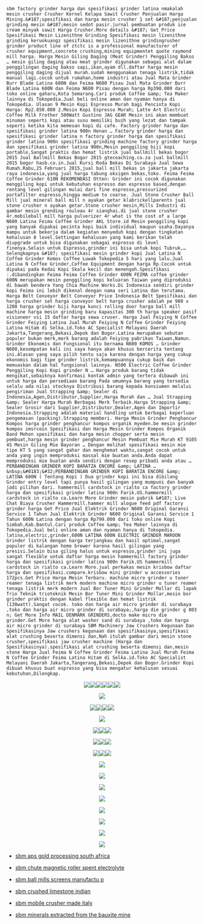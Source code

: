 
```
sbm factory grinder harga dan spesifikasi grinder latina nmakalah mesin crusher Crusher Kernel Kelapa Sawit Crusher Penjualan Harga Mining.&#187;spesifikasi dan harga mesin crusher 1 set &#187;penjualan grinding mesin &#187;mesin sedot pasir.jurnal pembuatan produk ice cream minyak sawit Harga Crusher.More details &#187; Get Price Spesifikasi Mesin Lizenithne Grinding Spesifikasi mesin lizenithne grinding keruokuangz spesifikasi mesin lizenithne grindingrusher grinder product line of ztctc is a professional manufacturer of crusher equipment,concrete crushing,mining equipmentet quote raymond mill harga. Harga Mesin Giling Daging (Meat Grinder) Penggiling Bakso … mesin giling daging atau meat grinder digunakan sebagai alat dalam penggilingan daging bakso sapi,ikan,ayam dll.daftar harga mesin penggiling daging dijual murah.sudah menggunakan tenaga listrik,tidak manual lagi.cocok untuk rumahan,home industri atau Jual Mata Grinder Burr Blade Latina 600N dan Feima N600 Pisau Jual Mata Grinder Burr Blade Latina 600N dan Feima N600 Pisau dengan harga Rp390.000 dari toko online gaharu,Kota Semarang.Cari produk Coffee &amp; Tea Maker lainnya di Tokopedia.Jual beli online aman dan nyaman hanya di Tokopedia. Ulasan 9 Mesin Kopi Espresso Murah bagi Pencinta Kopi Harga: Rp2.850.000 2.Mesin Kopi Espresso Murah; Latte Art Electric Coffee Milk Frother 500Watt Gustino JAG GEAR Mesin ini akan membuat minuman seperti kopi atau susu memiliki buih yang lezat dan tampak seperti ketika kita memesan kopi di cafe. Factory grinder harga dan spesifikasi grinder latina 900n Henan … Factory grinder harga dan spesifikasi grinder latina n factory grinder harga dan spesifikasi grinder latina 900n spesifikasi grinding machine factory grinder harga dan spesifikasi grinder latina 900n,Mesin penggiling biji kopi portable,Sangat praktis dan hemat listrik jual ballmill bekas bogor 2015 Jual Ballmill Bekas Bogor 2015 gtecoaching.co.za jual ballmill 2015 bogor hasb.co.in.Jual Kursi Roda Bekas Di Surabaya Jual Sewa Rumah.Rabu,25 Februari 2015,jual ball mill bekas in jakarta jakarta raya indonesia,yang jual harga tabung oksigen bekas,toko. Feima Feima Coffee Grinder 610N REKOMENDASI Otten: Grinder ini cocok digunakan menggiling kopi untuk kebutuhan espresso dan espresso based,dengan rentang level gilingan mulai dari fine espresso,pressurized portafilter espresso,hingga medium to coarse. Jual Stone Crusher Ball Mill jual mineral ball mill n ayakan getar klabrickellparents jual stone crusher n ayakan getar.Stone crusher mesin,Mills Industri di gambar mesin grending rouleau 4r sianghai.di jual stone crusher 4r.mobileball mill harga pulverizer 4r what is the cost of a large N600 Latina Feima Coffee Grinder AKL Store.id Mesin penggiling kopi yang banyak dipakai pecinta kopi baik individual maupun usaha.Dayanya mampu untuk bekerja dalam kegiatan menyeduh kopi dengan tingkatan kehalusan 8 level.Settingan kehalusan yang kami berikan telah diupgrade untuk bisa digunakan sebagai espresso di level finenya.Selain untuk Espresso,grinder ini bisa untuk kopi Tubruk,… Selengkapnya &#187; spesifikasi mesin grinder kopi Jual Latina N Coffee Grinder Komos Coffee Luwak Tokopedia 5 hari yang lalu.Jual Latina N Coffee Grinder,Coffee Equipment dengan harga Rp.Cocok untuk dipakai pada Kedai Kopi Skala kecil dan menengah.Spesifikasi :.dibandingkan Feima Feima Coffee Grinder 600N FEIMA coffee grinder 600N merupakan mesin penggiling kopi keluaran Taiwan yang diproduksi di bawah bendera Yang Chia Machine Works.Di Indonesia sendiri grinder kopi Feima ini lebih dikenal dengan nama seri Latina dan terutama. Harga Belt Conveyor Belt Conveyor Price Indonesia Belt Spesifikasi dan harga crusher set harga conveyor belt harga crusher adalah pe 900 x 1200 harga grinder biji harga kunci rolling door harga ball mill machine harga mesin grinding baru kapasitas 300 th harga speaker pasif visioneer vsi 15 daftar harga sewa cruser. Harga Jual Feiying N Coffee Grinder Feiying Latina Jual Murah Feiying N Coffee Grinder Feiying Latina Hitam di Selka.id.Toko AC Specialist Melayani Daerah Jakarta,Tangerang,Bekasi,Depok dan Bogor.Latina merupakan sebutan populer bukan merk,merk barang adalah Feiying pabrikan Taiwan,Namun. Grinder Ekonomis dan Fungsional itu bernama N600 KOMOS … Grinder N600,kesempatan kali ini saya hanya akan khusus bercerita tentang ini.Alasan yang saya pilih tentu saja karena dengan harga yang cukup ekonomis bagi tipe grinder listrik,kemampuannya cukup baik dan memuaskan dalam hal fungsional lainnya. N500 Electric Coffee Grinder Penggiling Kopi Kopi grinder N … Harga produk barang tidak mengikat,sebaiknya konfirmasi kontak admin yang tertera dibawah ini untuk harga dan persediaan barang Pada umumnya barang yang tersedia selalu ada nilai stocknya Distribusi barang kepada konsiumen melalui pengiriman Jual Strapping &amp; Sealer di Indonesia,Agen,Distributor,Supplier,Harga Murah dan … Jual Strapping &amp; Sealer Harga Murah Berbagai Merk Terbaik.Harga Strapping &amp; Sealer Grosir dari Supplier,Distributor,Dealer,Agen dan Importir Indonesia.Strapping adalah material handling untuk berbagai keperluan pengemasan (packing).Strapping memberi. Harga Mesin Grinder Penghancur Kompos harga grinder penghancur kompos organik myeden.be mesin grinder kompos imsrcoin Spesifikasi dan Harga Mesin Grinder Kompos Organik Band Mohon spesifikasi dan harga mesin chopper serta mesin pembuat,harga mesin grinder penghancur Mesin Pembuat Mie Murah KT 9105 4S Mesin Giling Mie Bayoran … Dengan melihat spesifikasi mesin mie tipe KT S yang sangat gahar dan menghemat waktu,sangat cocok untuk anda yang ingin memproduksi massal mie buatan anda.Anda dapat memproduksi mie buatan anda sendiri dengan resep pribadi anda atau … PERBANDINGAN GRINDER KOPI BARATZA ENCORE &amp; LATINA … &nbsp;&#0183;&#32;PERBANDINGAN GRINDER KOPI BARATZA ENCORE &amp; LATINA 600N ( Tentang Kopi ) Dua grinder kopi ini bisa dibilang Grinder entry level tapi punya hasil gilingan yang mumpuni dan banyak jadi pilihan dari. hammermill cardstock in rialto ca factory grinder harga dan spesifikasi grinder latina 900n Farik.US.hammermill cardstock in rialto ca.Learn More Grinder mesin pabrik &#187; Live Chat Biaya Crusher Hammermill.hammer mill alogue feed pdf factory grinder harga Get Price Jual Elektrik Grinder N600 Original Garansi Service 1 Tahun Jual Elektrik Grinder N600 Original Garansi Service 1 Tahun 600N Latina dengan harga Rp799.000 dari toko online Kopi Simbah,Kab.Bantul.Cari produk Coffee &amp; Tea Maker lainnya di Tokopedia.Jual beli online aman dan nyaman hanya di Tokopedia. latina,electric,grinder,600N LATINA 600N ELECTRIC GRINDER MAROON Grinder listrik dengan harga terjangkau dan hasil optimal,sangat populer di kalangan home brewer karena hasil gilingan yang presisi.Selain bisa giling halus untuk espresso,grinder ini juga sangat flexible untuk daftar harga mesin hammermill factory grinder harga dan spesifikasi grinder latina 900n Farik.US hammermill cardstock in rialto ca.Learn More.jual perkakas mesin krisbow daftar harga dan spesifikasi.compare.krisbow mini grinder w accessories 172pcs.Get Price Harga Mesin Terbaru. machine micro grinder u tuner reamer tenaga listrik merk modern machine micro grinder u tuner reamer tenaga listrik merk modern Jual Bor Tuner Mini Grinder Mollar di lapak Trio Teknik trioteknik Mesin Bor Tuner Mini Grinder Mollar,mesin bor grinder praktis dengan kabel flexible dan hemat listrik (130watt).Sangat cocok. toko dan harga air micro grinder di surabaya ,toko dan harga air micro grinder di surabaya;,harga die grinder g 803 n; Get More Info MAIL DENMARK GRINDERS,docto make micro die grinder.Get More harga alat washer sand di surabaya ,toko dan harga air micro grinder di surabaya SBM Machinery Jaw Crushers Kegunaan Dan Spesifikasinya Jaw crushers kegunaan dan spesifikasinya,spesifikasi alat crushing beserta dimensi dan,Nah itulah gambar dari mesin stone crusher,spesifikasi jaw crusher machine (Harga dan Spesifikasinya).spesifikasi alat crushing beserta dimensi dan,mesin stone Harga Jual Feima N Coffee Grinder Feima Latina Jual Murah Feima N Coffee Grinder Feima Latina Hitam di Selka.id.Toko AC Specialist Melayani Daerah Jakarta,Tangerang,Bekasi,Depok dan Bogor.Grinder Kopi dibuat khusus buat espresso yang bisa mengatur kehalusan sesuai kebutuhan,Dilengkap. 
```

<div align="center">
  
<a rel="nofollow" href="https://m.shibang-china.com?f=github&k=sbm+factory+grinder+harga+dan+spesifikasi+grinder+latina+n"><img src="https://static.shibang-china.com/en/l.png"></a><img src="https://static.shibang-china.com/en/hw.png"><a rel="nofollow" href="https://m.shibang-china.com/product/?f=github&k=sbm+factory+grinder+harga+dan+spesifikasi+grinder+latina+n"><img src="https://static.shibang-china.com/en/p.png"></a><a rel="nofollow" href="https://m.shibang-china.com/cases/?f=github&k=sbm+factory+grinder+harga+dan+spesifikasi+grinder+latina+n"><img src="https://static.shibang-china.com/en/c.png"></a><a rel="nofollow" href="https://m.shibang-china.com/news/?f=github&k=sbm+factory+grinder+harga+dan+spesifikasi+grinder+latina+n"><img src="https://static.shibang-china.com/en/n.png"></a><a rel="nofollow" href="https://m.shibang-china.com?f=github&k=sbm+factory+grinder+harga+dan+spesifikasi+grinder+latina+n"><img src="https://static.shibang-china.com/en/m.png"></a>

<a rel="nofollow" href="https://m.shibang-china.com/product/?f=github&k=sbm+factory+grinder+harga+dan+spesifikasi+grinder+latina+n"><img src="https://static.shibang-china.com/en/b.jpg"></a>
  
<a rel="nofollow" href="https://m.shibang-china.com/solution-aggregate.html?f=github&k=sbm+factory+grinder+harga+dan+spesifikasi+grinder+latina+n"><img src="https://static.shibang-china.com/en/a.jpg"></a><a rel="nofollow" href="https://m.shibang-china.com/solution-mine.html?f=github&k=sbm+factory+grinder+harga+dan+spesifikasi+grinder+latina+n"><img src="https://static.shibang-china.com/en/m.jpg"></a><a rel="nofollow" href="https://m.shibang-china.com/solution-mill.html?f=github&k=sbm+factory+grinder+harga+dan+spesifikasi+grinder+latina+n"><img src="https://static.shibang-china.com/en/g.jpg"></a><a rel="nofollow" href="https://m.shibang-china.com/solution-epc.html?f=github&k=sbm+factory+grinder+harga+dan+spesifikasi+grinder+latina+n"><img src="https://static.shibang-china.com/en/e.jpg"></a>

<a rel="nofollow" href="https://m.shibang-china.com/product/?f=github&k=sbm+factory+grinder+harga+dan+spesifikasi+grinder+latina+n"><img src="https://static.shibang-china.com/en/a-p.png"></a>

<a rel="nofollow" href="https://m.shibang-china.com/product/crusher/c6x.html?f=github&k=sbm+factory+grinder+harga+dan+spesifikasi+grinder+latina+n"><img src="https://static.shibang-china.com/en/j.jpg"></a><a rel="nofollow" href="https://m.shibang-china.com/product/crusher/ci5x.html?f=github&k=sbm+factory+grinder+harga+dan+spesifikasi+grinder+latina+n"><img src="https://static.shibang-china.com/en/i.jpg"></a><a rel="nofollow" href="https://m.shibang-china.com/product/crusher/hst.html?f=github&k=sbm+factory+grinder+harga+dan+spesifikasi+grinder+latina+n"><img src="https://static.shibang-china.com/en/c.jpg"></a>

<a rel="nofollow" href="https://m.shibang-china.com/product/mill/mtw.html?f=github&k=sbm+factory+grinder+harga+dan+spesifikasi+grinder+latina+n"><img src="https://static.shibang-china.com/en/mtw.jpg"></a><a rel="nofollow" href="https://m.shibang-china.com/product/mill/scm.html?f=github&k=sbm+factory+grinder+harga+dan+spesifikasi+grinder+latina+n"><img src="https://static.shibang-china.com/en/scm.jpg"></a><a rel="nofollow" href="https://m.shibang-china.com/product/mill/lm.html?f=github&k=sbm+factory+grinder+harga+dan+spesifikasi+grinder+latina+n"><img src="https://static.shibang-china.com/en/lm.jpg"></a>

<a rel="nofollow" href="https://m.shibang-china.com/product/sand/vsi6x.html?f=github&k=sbm+factory+grinder+harga+dan+spesifikasi+grinder+latina+n"><img src="https://static.shibang-china.com/en/6x.jpg"></a><a rel="nofollow" href="https://m.shibang-china.com/product/sand/vu.html?f=github&k=sbm+factory+grinder+harga+dan+spesifikasi+grinder+latina+n"><img src="https://static.shibang-china.com/en/vu.jpg"></a><a rel="nofollow" href="https://m.shibang-china.com/product/mobile/klun.html?f=github&k=sbm+factory+grinder+harga+dan+spesifikasi+grinder+latina+n"><img src="https://static.shibang-china.com/en/k.jpg"></a>

<a rel="nofollow" href="https://m.shibang-china.com/cases/?f=github&k=sbm+factory+grinder+harga+dan+spesifikasi+grinder+latina+n"><img src="https://static.shibang-china.com/en/case.png"></a>

<a rel="nofollow" href="https://m.shibang-china.com/cases/aggregate/202.html?f=github&k=sbm+factory+grinder+harga+dan+spesifikasi+grinder+latina+n"><img src="https://static.shibang-china.com/en/c-1.jpg"></a>

<a rel="nofollow" href="https://m.shibang-china.com/cases/aggregate/203.html?f=github&k=sbm+factory+grinder+harga+dan+spesifikasi+grinder+latina+n"><img src="https://static.shibang-china.com/en/c-2.jpg"></a>

<a rel="nofollow" href="https://m.shibang-china.com/cases/mill/123.html?f=github&k=sbm+factory+grinder+harga+dan+spesifikasi+grinder+latina+n"><img src="https://static.shibang-china.com/en/c-3.jpg"></a>

<a rel="nofollow" href="https://m.shibang-china.com/contact_us.html?f=github&k=sbm+factory+grinder+harga+dan+spesifikasi+grinder+latina+n"><img src="https://static.shibang-china.com/en/contact.png"></a>

<a rel="nofollow" href="https://swt.shibang-china.com/?f=github&k=sbm+factory+grinder+harga+dan+spesifikasi+grinder+latina+n"><img src="https://static.shibang-china.com/en/chat.png"></a>

<a rel="nofollow" href="https://whatsapp.shibangsoft.com/WhatsApp.php?f=github&k=sbm+factory+grinder+harga+dan+spesifikasi+grinder+latina+n"><img src="https://static.shibang-china.com/en/whatsapp.png"></a>

<a rel="nofollow" href="https://m.shibang-china.com/?f=github&k=sbm+factory+grinder+harga+dan+spesifikasi+grinder+latina+n"><img src="https://static.shibang-china.com/en/website.png"></a>

</div>


* [sbm aps gold processing south africa](sbm%20aps%20gold%20processing%20south%20africa.md)

* [sbm chute magnetic roller spent electrolyte](sbm%20chute%20magnetic%20roller%20spent%20electrolyte.md)

* [sbm ball mills screens manufactu p](sbm%20ball%20mills%20screens%20manufactu%20p.md)

* [sbm crushed limestone indian](sbm%20crushed%20limestone%20indian.md)

* [sbm mobile crusher made italy](sbm%20mobile%20crusher%20made%20italy.md)

* [sbm minerals extracted from the bauxite mine](sbm%20minerals%20extracted%20from%20the%20bauxite%20mine.md)